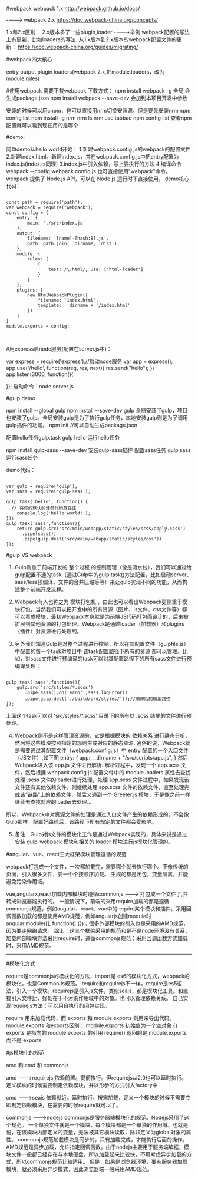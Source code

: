 #webpack
webpack 1.x
http://webpack.github.io/docs/

---->
webpack 2.x
https://doc.webpack-china.org/concepts/

1.x和2.x区别：
2.x版本多了一些plugin,loader ---->举例
webpack配置的写法上有更新，比如loaders的写法.
从1.x版本到2.x版本的webpack配置文件的更新：
https://doc.webpack-china.org/guides/migrating/

#webpack四大核心

entry
output
plugin
loaders(webpack 2.x,把module.loaders，改为module.rules)

#使用webpack
需要下载webpack
下载方式：
npm install webpack -g 全局,会生成package.json
npm install webpack --save-dev 会加到本项目开发中参数

安装的时候可以用cnpm，也可以直接用nrm切换安装源。但是要先安装nrm
npm config list
npm install -g nrm
nrm ls
nrm use taobao
npm config list
查看npm配置就可以看到现在用的是哪个


#demo:

简单demo从hello world开始：
1.新建webpack.config.js的webpack的配置文件
2.新建index.html。新建index.js，并在webpack.config.js中把entry配置为index.js(index.ts同理)
3.index.js中引入依赖，写上要执行的方法
4.编译命令 webpack --config webpack.config.js
也可直接使用"webpack"命令。
webpack 提供了 Node.js API，可以在 Node.js 运行时下直接使用。
demo核心代码：
<pre><code>
const path = require('path'); 
var webpack = require("webpack");
const config = {
    entry: {
        main: './src/index.js'
    },
    output: {
        filename: '[name]-[hash:8].js',
        path: path.join(__dirname, 'dist'),
    },
    module: {
        rules: [
            {
                test: /\.html/, use: ['html-loader']
            }
        ]
    },
    plugins: [
        new HtmlWebpackPlugin({
            filename: 'index.html',
            template: __dirname + '/index.html'
        })
    ]
}
module.exports = config;

</code>
</pre>

#用express启node服务(配置在server.js中)：

var express = require('express');//启动node服务
var app = express();
app.use('/hello', function(req, res, next){
    res.send("hello");
})
app.listen(3000, function(){

});
启动命令：node server.js

#gulp demo

npm install --global gulp
npm install --save-dev gulp
全局安装了gulp，项目也安装了gulp。全局安装gulp是为了执行gulp任务，本地安装gulp则是为了调用gulp插件的功能。
npm init  //可以自动生成package.json

配置hello任务gulp.task
gulp hello 运行hello任务

npm install gulp-sass --save-dev  安装gulp-sass插件
配置sass任务
gulp sass    运行sass任务

demo代码：
<pre><code>
var gulp = require('gulp');
var sass = require('gulp-sass');

gulp.task('hello', function() {
  // 将你的默认的任务代码放在这
    console.log('hello world!');
});
gulp.task('sass',function(){
    return gulp.src('src/main/webapp/static/styles/scss/apply.scss')
      .pipe(sass())
      .pipe(gulp.dest('src/main/webapp/static/styles/css'))
});</code>
</pre>
             
#gulp VS webpack

1. Gulp侧重于前端开发的 整个过程 的控制管理（像是流水线），我们可以通过给gulp配置不通的task（通过Gulp中的gulp.task()方法配置，比如启动server、sass/less预编译、文件的合并压缩等等）来让gulp实现不同的功能，从而构建整个前端开发流程。

2. Webpack有人也称之为 模块打包机 ，由此也可以看出Webpack更侧重于模块打包，当然我们可以把开发中的所有资源（图片、js文件、css文件等）都可以看成模块，最初Webpack本身就是为前端JS代码打包而设计的，后来被扩展到其他资源的打包处理。Webpack是通过loader（加载器）和plugins（插件）对资源进行处理的。


3. 另外我们知道Gulp是对整个过程进行控制，所以在其配置文件（gulpfile.js）中配置的每一个task对项目中 该task配置路径下所有的资源 都可以管理。比如，对sass文件进行预编译的task可以对其配置路径下的所有sass文件进行预编译处理：
<pre><code>
gulp.task('sass',function(){
    gulp.src('src/styles/*.scss')
       .pipe(sass().on('error',sass.logError))
       .pipe(gulp.dest('./build/prd/styles/'));//编译后的输出路径
});</code>
</pre>
上面这个task可以对 'src/styles/*.scss' 目录下的所有以 .scss 结尾的文件进行预处理。


4. Webpack则不是这样管理资源的，它是根据模块的 依赖关系 进行静态分析，然后将这些模块按照指定的规则生成对应的静态资源.
通俗的说，Webpack就是需要通过其配置文件（webpack.config.js）中 entry 配置的一个入口文件（JS文件）,如下图
 entry: {
     app: __dirname + "/src/scripts/app.js",
}
然后Webpack进入该 app.js 文件进行解析.
解析过程中，发现一个 app.scss 文件，然后根据 webpack.config.js 配置文件中的 module.loaders 属性去查找处理 .scss 文件的loader进行处理，处理 app.scss 文件过程中，如果发现该文件还有其他依赖文件，则继续处理 app.scss 文件的依赖文件，直至处理完成该“链路”上的依赖文件，然后又遇到一个 Greeter.js 模块，于是像之前一样继续去查找对应的loader去处理…

所以，Webpack中对资源文件的处理是通过入口文件产生的依赖形成的，不会像Gulp那样，配置好路径后，该路径下所有规定的文件都会受影响。


5. 备注：Gulp对js文件的模块化工作是通过Webpack实现的，具体来说是通过安装 gulp-webpack 模块和相关的 loader 模块进行js模块化管理的。


#angular、vue、react三大框架模块管理遵循的规范

webpack打包成一个文件，一次都加载完，需要哪个就去执行哪个。不像传统的页面，引入很多文件，要一个个按顺序加载。
生成的都是闭包，变量隔离，并能避免污染作用域。

vue,angularx,react加载内部模块时遵循commonjs ---> 打包成一个文件了,并转成浏览器能执行的。
一般情况下，前端的采用require加载的都是遵循commonjs规范，例如angular、react、vue中的require某个模块和插件。采用回调函数加载的都是使用AMD规范，例如angularjs创建module时angular.module([], function() {})；很多外部模块的引入也是采用的AMD规范，因为要走网络请求。 
综上：这三个框架采用的规范和是不是node环境没有关系，加载内部模块方法采用require时，遵循commonjs规范；采用回调函数方式加载时，采用AMD规范。

------
#模块化方式

require是commonjs的模块化的方法，import是 es6的模块化方式，webpack的模块化，也是CommonJs规范。
require和requirejs不一样，require是es5语法，引入一个模块。requirejs是引入js文件，类似seajs，都是模块化工具。和直接引入文件比，好处在于不污染作用域中的对象。也可以管理依赖关系。
自己实现requirejs方法：可以用自执行的闭包实现。

require 用来加载代码，而 exports 和 module.exports 则用来导出代码。
module.exports 和exports区别：
module.exports 初始值为一个空对象 {}
exports 是指向的 module.exports 的引用
require() 返回的是 module.exports 而不是 exports


#js模块化的规范

amd 和 cmd 和 commonjs

amd --->requirejs
依赖前置。提前执行。但requirejs从2.0也可以延时执行。
定义模块的时候需要制定依赖模块，并以形参的方式引入factory中

cmd --->seajs
依赖就近。延时执行。按需加载，定义一个模块的时候不需要立即制定依赖模块，在需要的时候require就可以了。

commonjs --->nodejs
commonjs是服务器端模块化的规范。Nodejs采用了这个规范。
一个单独文件就是一个模块，每个模块都是一个单独的作用域。也就是说，在该模块内部定义的变量，无法被其它模块读取，除非定义为global对象的属性。
commonjs规范加载模块是同步的，只有加载完成，才能执行后面的操作。
AMD规范是异步加载，允许指定回调函数。由于nodejs主要用于服务端编程，模块文件一般都已经存在与本地硬盘，所以加载起来比较快，不用考虑异步加载的方式，所以commonjs规范比较适用。
但是，如果是浏览器环境，要从服务器加载模块，就必须采用异步模式，因此浏览器端一般采用AMD规范。
